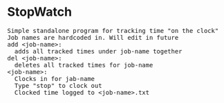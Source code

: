 # StopWatch
<pre>
Simple standalone program for tracking time "on the clock"
Job names are hardcoded in. Will edit in future
add &lt;job-name&gt;: 
  adds all tracked times under job-name together
del &lt;job-name&gt;:
  deletes all tracked times for job-name 
&lt;job-name&gt;:
  Clocks in for jab-name
  Type "stop" to clock out
  Clocked time logged to &lt;job-name&gt;.txt
</pre>
